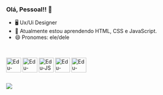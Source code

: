 ### Olá, Pessoal!! 👋

- 🖥️ Ux/Ui Designer
- 🌱 Atualmente estou aprendendo HTML, CSS e JavaScript.
- 😄 Pronomes: ele/dele

##

<div style="display: inline_block"><br>
  <img align="center" height="40px" width="40px" alt="Edu-HTML" src="https://cdn.jsdelivr.net/gh/devicons/devicon/icons/html5/html5-original.svg">
  <img align="center" height="40px" width="40px" alt="Edu-CSS" src="https://cdn.jsdelivr.net/gh/devicons/devicon/icons/css3/css3-original.svg" />
  <img align="center" height="40px" width="40px" alt="Edu-JS"src="https://cdn.jsdelivr.net/gh/devicons/devicon/icons/javascript/javascript-original.svg" />
  <img align="center" height="40px" width="40px" alt="Edu-React" src="https://cdn.jsdelivr.net/gh/devicons/devicon/icons/react/react-original.svg" />
  <img align="center" height="40px" width="40px" alt="Edu-Botstrap" src="https://cdn.jsdelivr.net/gh/devicons/devicon/icons/bootstrap/bootstrap-original.svg" />
  
  
</div>

##

<div> 
  <a href="https://instagram.com/edudanntas" target="_blank"><img src="https://img.shields.io/badge/-Instagram-%23E4405F?style=for-the-badge&logo=instagram&logoColor=white" target="_blank"></a>
 
</div>

